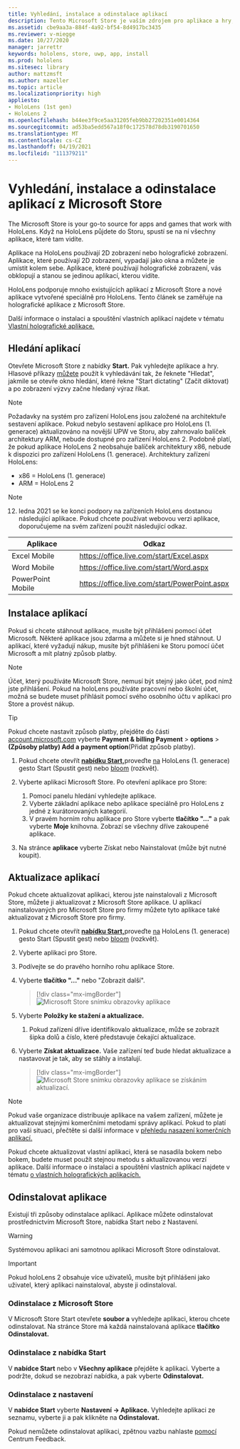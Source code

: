```yaml
---
title: Vyhledání, instalace a odinstalace aplikací
description: Tento Microsoft Store je vaším zdrojem pro aplikace a hry, které pracují s HoloLens.  Přečtěte si další informace o hledání, instalaci a odinstalaci holografických aplikací.
ms.assetid: cbe9aa3a-884f-4a92-bf54-8d4917bc3435
ms.reviewer: v-miegge
ms.date: 10/27/2020
manager: jarrettr
keywords: hololens, store, uwp, app, install
ms.prod: hololens
ms.sitesec: library
author: mattzmsft
ms.author: mazeller
ms.topic: article
ms.localizationpriority: high
appliesto:
- HoloLens (1st gen)
- HoloLens 2
ms.openlocfilehash: b44ee3f9ce5aa31205feb9bb27202351e0014364
ms.sourcegitcommit: ad53ba5edd567a18f0c172578d78db3190701650
ms.translationtype: MT
ms.contentlocale: cs-CZ
ms.lasthandoff: 04/19/2021
ms.locfileid: "111379211"
---
```

# <a name="find-install-and-uninstall-applications-from-the-microsoft-store"></a>Vyhledání, instalace a odinstalace aplikací z Microsoft Store

The Microsoft Store is your go-to source for apps and games that work with HoloLens. Když na HoloLens půjdete do Storu, spustí se na ní všechny aplikace, které tam vidíte.

Aplikace na HoloLens používají 2D zobrazení nebo holografické zobrazení. Aplikace, které používají 2D zobrazení, vypadají jako okna a můžete je umístit kolem sebe. Aplikace, které používají holografické zobrazení, vás obklopují a stanou se jedinou aplikací, kterou vidíte.

HoloLens podporuje mnoho existujících aplikací z Microsoft Store a nové aplikace vytvořené speciálně pro HoloLens.  Tento článek se zaměřuje na holografické aplikace z Microsoft Store.

Další informace o instalaci a spouštění vlastních aplikací najdete v tématu [Vlastní holografické aplikace.](holographic-custom-apps.md)

## <a name="find-apps"></a>Hledání aplikací

Otevřete Microsoft Store z nabídky **Start.** Pak vyhledejte aplikace a hry. Hlasové příkazy [můžete](hololens-cortana.md) použít k vyhledávání tak, že řeknete "Hledat", jakmile se otevře okno hledání, které řekne "Start dictating" (Začít diktovat) a po zobrazení výzvy začne hledaný výraz říkat.

> [!NOTE]
> Požadavky na systém pro zařízení HoloLens jsou založené na architektuře sestavení aplikace. Pokud nebylo sestavení aplikace pro HoloLens (1. generace) aktualizováno na novější UPW ve Storu, aby zahrnovalo balíček architektury ARM, nebude dostupné pro zařízení HoloLens 2. Podobně platí, že pokud aplikace HoloLens 2 neobsahuje balíček architektury x86, nebude k dispozici pro zařízení HoloLens (1. generace). Architektury zařízení HoloLens:
> - x86 = HoloLens (1. generace)
> - ARM = HoloLens 2

> [!NOTE]
> 12. ledna 2021 se ke konci podpory na zařízeních HoloLens dostanou následující aplikace. Pokud chcete používat webovou verzi aplikace, doporučujeme na svém zařízení použít následující odkaz.

| Aplikace        | Odkaz                                          |
|------------|-----------------------------------------------|
| Excel Mobile      | https://office.live.com/start/Excel.aspx      |
| Word Mobile       | https://office.live.com/start/Word.aspx       |
| PowerPoint Mobile | https://office.live.com/start/PowerPoint.aspx |

## <a name="install-apps"></a>Instalace aplikací

Pokud si chcete stáhnout aplikace, musíte být přihlášeni pomocí účet Microsoft. Některé aplikace jsou zdarma a můžete si je hned stáhnout. U aplikací, které vyžadují nákup, musíte být přihlášeni ke Storu pomocí účet Microsoft a mít platný způsob platby.

> [!NOTE]
> Účet, který používáte Microsoft Store, nemusí být stejný jako účet, pod nímž jste přihlášení. Pokud na holoLens používáte pracovní nebo školní účet, možná se budete muset přihlásit pomocí svého osobního účtu v aplikaci pro Store a provést nákup.

> [!TIP]
> Pokud chcete nastavit způsob platby, přejděte do části [account.microsoft.com](https://account.microsoft.com/) vyberte **Payment & billing Payment**  >  **options**  >  **(Způsoby platby) Add a payment option**(Přidat způsob platby).

1. Pokud chcete otevřít [ **nabídku Start,**](holographic-home.md)proveďte [na](https://docs.microsoft.com/hololens/hololens2-basic-usage#start-gesture) HoloLens (1. generace) gesto Start (Spustit gest) nebo [bloom](hololens1-basic-usage.md) (rozkvět).

1. Vyberte aplikaci Microsoft Store. Po otevření aplikace pro Store:
   1. Pomocí panelu hledání vyhledejte aplikace. 
   1. Vyberte základní aplikace nebo aplikace speciálně pro HoloLens z jedné z kurátorovaných kategorií.
   1. V pravém horním rohu aplikace pro Store vyberte **tlačítko "..."** a pak vyberte **Moje** knihovna. Zobrazí se všechny dříve zakoupené aplikace.

1. Na  stránce **aplikace** vyberte Získat nebo Nainstalovat (může být nutné koupit).

## <a name="update-apps"></a>Aktualizace aplikací

Pokud chcete aktualizovat aplikaci, kterou jste nainstalovali z Microsoft Store, můžete ji aktualizovat z Microsoft Store aplikace. U aplikací nainstalovaných pro Microsoft Store pro firmy můžete tyto aplikace také aktualizovat z Microsoft Store pro firmy. 

1. Pokud chcete otevřít [ **nabídku Start,**](holographic-home.md)proveďte [na](https://docs.microsoft.com/hololens/hololens2-basic-usage#start-gesture) HoloLens (1. generace) gesto Start (Spustit gest) nebo [bloom](hololens1-basic-usage.md) (rozkvět).

1. Vyberte aplikaci pro Store.

1. Podívejte se do pravého horního rohu aplikace Store. 

1. Vyberte **tlačítko "..."** nebo "Zobrazit další".

   > [!div class="mx-imgBorder"]
   > ![Microsoft Store snímku obrazovky aplikace](images/store-update-1.png)

1. Vyberte **Položky ke stažení a aktualizace.**
    1. Pokud zařízení dříve identifikovalo aktualizace, může se zobrazit šipka dolů a číslo, které představuje čekající aktualizace.

1. Vyberte **Získat aktualizace.** Vaše zařízení teď bude hledat aktualizace a nastavovat je tak, aby se stáhly a instalují. 
 
   > [!div class="mx-imgBorder"]
   > ![Microsoft Store snímku obrazovky aplikace se získáním aktualizací.](images/store-update-2.png.jpg)

> [!NOTE]
> Pokud vaše organizace distribuuje aplikace na vašem zařízení, můžete je aktualizovat stejnými komerčními metodami správy aplikací. Pokud to platí pro vaši situaci, přečtěte si další informace v [přehledu nasazení komerčních aplikací.](app-deploy-overview.md)
>
> Pokud chcete aktualizovat vlastní aplikaci, která se nasadila bokem nebo bokem, budete muset použít stejnou metodu s aktualizovanou verzí aplikace. Další informace o instalaci a spouštění vlastních aplikací najdete v tématu [o vlastních holografických aplikacích.](holographic-custom-apps.md)

## <a name="uninstall-apps"></a>Odinstalovat aplikace

Existují tři způsoby odinstalace aplikací. Aplikace můžete odinstalovat prostřednictvím Microsoft Store, nabídka Start nebo z Nastavení. 

> [!WARNING]
> Systémovou aplikaci ani samotnou aplikaci Microsoft Store odinstalovat.

> [!IMPORTANT]
> Pokud holoLens 2 obsahuje více uživatelů, musíte být přihlášeni jako uživatel, který aplikaci nainstaloval, abyste ji odinstaloval. 

### <a name="uninstall-from-the-microsoft-store"></a>Odinstalace z Microsoft Store

V Microsoft Store Start otevřete **soubor a** vyhledejte aplikaci, kterou chcete odinstalovat.  Na stránce Store má každá nainstalovaná aplikace **tlačítko Odinstalovat.**

### <a name="uninstall-from-the-start-menu"></a>Odinstalace z nabídka Start

V **nabídce Start** nebo v **Všechny aplikace** přejděte k aplikaci. Vyberte a podržte, dokud se nezobrazí nabídka, a pak vyberte **Odinstalovat.**

### <a name="uninstall-from-settings"></a>Odinstalace z nastavení
V **nabídce Start** vyberte **Nastavení -> Aplikace.** Vyhledejte aplikaci ze seznamu, vyberte ji a pak klikněte na **Odinstalovat.**

Pokud nemůžete odinstalovat aplikaci, zpětnou vazbu nahlaste [pomocí](https://docs.microsoft.com/hololens/hololens-feedback) Centrum Feedback.

